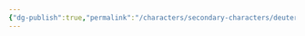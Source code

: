```yaml
---
{"dg-publish":true,"permalink":"/characters/secondary-characters/deuteragonists/sir-lynxton/"}
---
```


